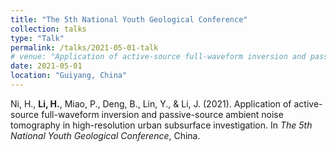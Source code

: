 ```yaml
---
title: "The 5th National Youth Geological Conference"
collection: talks
type: "Talk"
permalink: /talks/2021-05-01-talk
# venue: "Application of active-source full-waveform inversion and passive-source ambient noise tomography in high-resolution urban subsurface investigation"
date: 2021-05-01
location: "Guiyang, China"
---
```


Ni, H., **Li, H.**, Miao, P., Deng, B., Lin, Y., & Li, J. (2021). Application of active-source full-waveform inversion and passive-source ambient noise tomography in high-resolution urban subsurface investigation. In *The 5th National Youth Geological Conference*, China.
